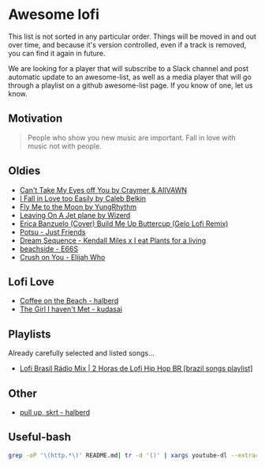 # Awesome lofi

This list is not sorted in any particular order. Things will be moved in and out over time, and because it's version controlled, even if a track is removed, you can find it again in future.

We are looking for a player that will subscribe to a Slack channel and post automatic update to an awesome-list, as well as a media player that will go through a playlist on a github awesome-list page. If you know of one, let us know. 

## Motivation

> People who show you new music are important.
> Fall in love with music not with people.

## Oldies

- [Can't Take My Eyes off You by  Craymer & AIIVAWN](https://collegemusicrecords.bandcamp.com/track/cant-take-my-eyes-off-you) 
- [I Fall in Love too Easily by Caleb Belkin](https://soundcloud.com/calebxbelkin/i-fall-in-love-too-easily-1)
- [Fly Me to the Moon by YungRhythm](https://soundcloud.com/xrhythm/to-the-moon-and-back)
- [Leaving On A Jet plane by Wizerd](https://soundcloud.com/wizerd-464321214/leaving-on-a-jet-plane-lofi)
- [Erica Banzuelo (Cover) Build Me Up Buttercup (Gelo Lofi Remix)](https://soundcloud.com/djgeloremixofficial/erica-banzuelo-cover-build-me-up-buttercup-gelo-lofi-remix)
- [Potsu - Just Friends](https://soundcloud.com/choka_kuma/potsu-just-friends)
- [Dream Sequence - Kendall Miles x I eat Plants for a living](https://soundcloud.com/kendallmilesmusic/dream-sequence-kendall-miles-x-i-eat-plants-for-a-living)
- [beachside - E66S](https://soundcloud.com/e66s/beachside)
- [Crush on You - Elijah Who](https://soundcloud.com/o-nei-ric-tapes/1-crush-on-you-elijah-who)

## Lofi Love

- [Coffee on the Beach - halberd](https://soundcloud.com/lilpolearm/coffee-on-the-beach)
- [The Girl I haven't Met - kudasai](https://soundcloud.com/kudasaibeats/the-girl-i-havent-met)

## Playlists

Already carefully selected and listed songs...

- [Lofi Brasil Rádio Mix | 2 Horas de Lofi Hip Hop BR [brazil songs playlist]](https://www.youtube.com/watch?v=GH5v7oIL_jc)

## Other

- [pull up, skrt - halberd](https://soundcloud.com/lilpolearm/pull-up-skrt)


## Useful-bash

```bash
grep -oP '\(http.*\)' README.md| tr -d '()' | xargs youtube-dl --extract-audio --audio-format mp3
```
